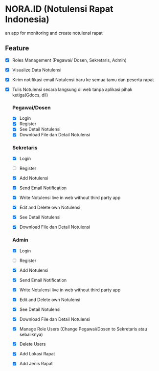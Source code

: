 # NORA.ID (Notulensi Rapat Indonesia)
 
 an app for monitoring and create notulensi rapat
 
 ## Feature
 - [x] Roles Management (Pegawai/ Dosen, Sekretaris, Admin)
 - [x] Visualize Data Notulensi
 - [x] Kirim notifikasi email Notulensi baru ke semua tamu dan peserta rapat
 - [x] Tulis Notulensi secara langsung di web tanpa aplikasi pihak ketiga(Gdocs, dll)  
 
     ### Pegawai/Dosen
     - [x] Login
     - [x] Register
     - [x] See Detail Notulensi
     - [x] Download File dan Detail Notulensi

     ### Sekretaris
     - [x] Login
     - [ ] Register
     - [x] Add Notulensi
     - [x] Send Email Notification
     - [x] Write Notulensi live in web without third party app
     - [x] Edit and Delete own Notulensi
     - [x] See Detail Notulensi
     - [x] Download File dan Detail Notulensi


     ### Admin
     - [x] Login
     - [ ] Register
     - [x] Add Notulensi
     - [x] Send Email Notification
     - [x] Write Notulensi live in web without third party app
     - [x] Edit and Delete own Notulensi
     - [x] See Detail Notulensi
     - [x] Download File dan Detail Notulensi
     - [x] Manage Role Users (Change Pegawai/Dosen to Sekretaris atau sebaliknya)
     - [x] Delete Users
     - [x] Add Lokasi Rapat
     - [x] Add Jenis Rapat


